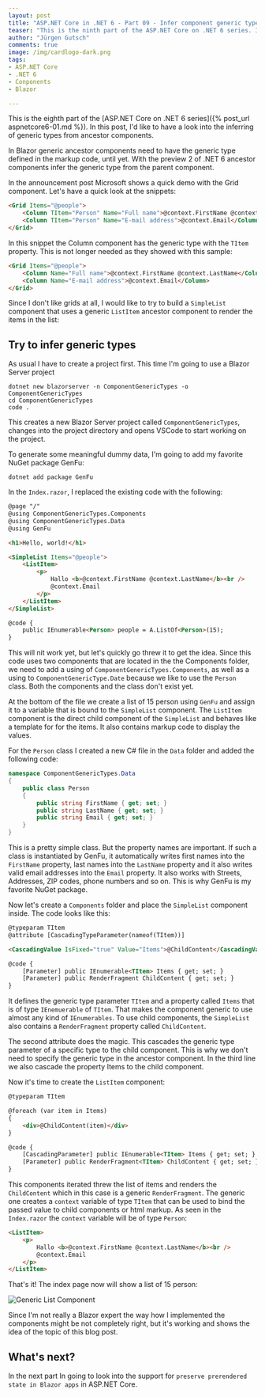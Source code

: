 ```yaml
---
layout: post
title: "ASP.​NET Core in .NET 6 - Part 09 - Infer component generic types from ancestor components"
teaser: "This is the ninth part of the ASP.NET Core on .NET 6 series. In this post, I'd like to have a look into the inferring of generic types from ancestor components."
author: "Jürgen Gutsch"
comments: true
image: /img/cardlogo-dark.png
tags: 
- ASP.NET Core
- .NET 6
- Conponents
- Blazor

---
```


This is the eighth part of the [ASP.NET Core on .NET 6 series]({% post_url aspnetcore6-01.md %}). In this post, I'd like to have a look into the inferring of generic types from ancestor components.

In Blazor generic ancestor components need to have the generic type defined in the markup code, until yet. With the preview 2 of .NET 6 ancestor components infer the generic type from the parent component.

In the announcement post Microsoft shows a quick demo with the Grid component. Let's have a quick look at the snippets:

``` html
<Grid Items="@people">
    <Column TItem="Person" Name="Full name">@context.FirstName @context.LastName</Column>
    <Column TItem="Person" Name="E-mail address">@context.Email</Column>
</Grid>
```

 In this snippet the Column component has the generic type with the `TItem` property. This is not longer needed as they showed with this sample:

~~~html
<Grid Items="@people">
    <Column Name="Full name">@context.FirstName @context.LastName</Column>
    <Column Name="E-mail address">@context.Email</Column>
</Grid>
~~~

Since I don't like grids at all, I would like to try to build a `SimpleList` component that uses a generic  `ListItem` ancestor component to render the items in the list:



## Try to infer generic types 

As usual I have to create a project first. This time I'm going to use a Blazor Server project

~~~ shell
dotnet new blazorserver -n ComponentGenericTypes -o ComponentGenericTypes
cd ComponentGenericTypes
code .
~~~

This creates a new Blazor Server project called `ComponentGenericTypes`, changes into the project directory and opens VSCode to start working on the project.

To generate some meaningful dummy data, I'm going to add my favorite NuGet package GenFu:

~~~ shell
dotnet add package GenFu
~~~

In the `Index.razor`, I replaced the existing code with the following:

~~~ Html
@page "/"
@using ComponentGenericTypes.Components
@using ComponentGenericTypes.Data
@using GenFu

<h1>Hello, world!</h1>

<SimpleList Items="@people">
    <ListItem>
        <p>
            Hallo <b>@context.FirstName @context.LastName</b><br />
            @context.Email
        </p>
    </ListItem>
</SimpleList>

@code {
    public IEnumerable<Person> people = A.ListOf<Person>(15);    
}
~~~

This will nit work yet, but let's quickly go threw it to get the idea. Since this code uses two components that are located in the the Components folder, we need to add a using of `ComponentGenericTypes.Components`, as well as a using to `ComponentGenericType.Date` because we like to use the `Person` class. Both the components and the class don't exist yet.

At the bottom of the file we create a list of 15 person using `GenFu` and assign it to a variable that is bound to the `SimpleList` component. The `ListItem` component is the direct child component of the `SimpleList` and behaves like a template for for the items. It also contains markup code to display the values. 

For the `Person` class I created a new C# file in the `Data` folder and added the following code:

~~~csharp
namespace ComponentGenericTypes.Data
{
    public class Person
    {
        public string FirstName { get; set; }
        public string LastName { get; set; }
        public string Email { get; set; }
    }
}
~~~

This is a pretty simple class. But the property names are important. If such a class is instantiated by GenFu, it automatically writes first names into the `FirstName` property, last names into the `LastName` property and it also writes valid email addresses into the `Email` property. It also works with Streets, Addresses, ZIP codes, phone numbers and so on. This is why GenFu is my favorite NuGet package.

Now let's create a `Components` folder and place the `SimpleList` component inside. The code looks like this:

~~~html
@typeparam TItem
@attribute [CascadingTypeParameter(nameof(TItem))]

<CascadingValue IsFixed="true" Value="Items">@ChildContent</CascadingValue>

@code {
    [Parameter] public IEnumerable<TItem> Items { get; set; }
    [Parameter] public RenderFragment ChildContent { get; set; }
}
~~~

It defines the generic type parameter `TItem` and a property called `Items` that is of type `IEnemuerable` of `TItem`. That makes the component generic to use almost any kind of `IEnumerables`. To use child components, the `SimpleList` also contains a `RenderFragment` property called `ChildContent`. 

The second attribute does the magic. This cascades the generic type parameter of a specific type to the child component. This is why we don't need to specify the generic type in the ancestor component. In the third line we also cascade the property Items to the child component. 

Now it's time to create the `ListItem` component:

~~~html
@typeparam TItem

@foreach (var item in Items)
{
    <div>@ChildContent(item)</div>
}

@code {
    [CascadingParameter] public IEnumerable<TItem> Items { get; set; }
    [Parameter] public RenderFragment<TItem> ChildContent { get; set; }
}
~~~

This components iterated threw the list of items and renders the `ChildContent` which in this case is a generic `RenderFragment`. The generic one creates a `context` variable of type `TItem` that can be used to bind the passed value to child components or html markup. As seen in the `Index.razor` the `context` variable will be of type `Person`:

~~~html
<ListItem>
    <p>
        Hallo <b>@context.FirstName @context.LastName</b><br />
        @context.Email
    </p>
</ListItem>
~~~

That's it! The index page now will show a list of 15 person:

![Generic List Component]({{site.baseurl}}/img/aspnetcore6/genericcomponent.png)

Since I'm not really a Blazor expert the way how I implemented the components might be not completely right, but it's working and shows the idea of the topic of this blog post. 

## What's next?

In the next part In going to look into the support for `preserve prerendered state in Blazor apps` in ASP.NET Core.